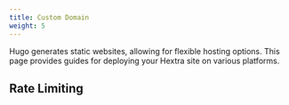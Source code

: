 ```yaml
---
title: Custom Domain
weight: 5
---
```


Hugo generates static websites, allowing for flexible hosting options.
This page provides guides for deploying your Hextra site on various platforms.

<!--more-->


## Rate Limiting